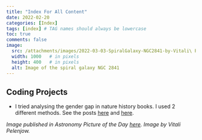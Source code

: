 ```yaml
---
title: "Index For All Content"
date: 2022-02-20
categories: [Index]
tags: [index] # TAG names should always be lowercase
toc: true
comments: false
image:
  src: /attachments/images/2022-03-03-SpiralGalaxy-NGC2841-by-Vitali\ Pelenjow.jpeg
  width: 1000   # in pixels
  height: 400   # in pixels
  alt: Image of the spiral galaxy NGC 2841 
---
```


## Coding Projects

- I tried analysing the gender gap in nature history books. I used 2 different methods. See the posts [here](https://nat-arslan.github.io/posts/Gender-Gap-In-Nature-History-Books-NLTK/) and [here](https://nat-arslan.github.io/posts/Gender-Gap-In-Nature-History-Books/).

_Image published in Astronomy Picture of the Day [here](https://apod.nasa.gov/apod/astropix.html). Image by Vitali Pelenjow._